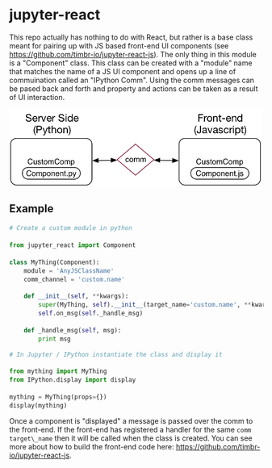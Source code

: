 # jupyter-react

This repo actually has nothing to do with React, but rather is a base class meant for pairing up with JS based front-end UI components (see https://github.com/timbr-io/jupyter-react-js). The only thing in this module is a "Component" class. This class can be created with a "module" name that matches the name of a JS UI component and opens up a line of commuination called an "IPython Comm". Using the comm messages can be pased back and forth and property and actions can be taken as a result of UI interaction. 

<img src="./resources/basic_arch.png" width=500 />

## Example

```python
# Create a custom module in python 
 
from jupyter_react import Component 

class MyThing(Component):
    module = 'AnyJSClassName'
    comm_channel = 'custom.name'

    def __init__(self, **kwargs):
        super(MyThing, self).__init__(target_name='custom.name', **kwargs)
        self.on_msg(self._handle_msg)

    def _handle_msg(self, msg):
        print msg      
```

```python
# In Jupyter / IPython instantiate the class and display it

from mything import MyThing
from IPython.display import display

mything = MyThing(props={})
display(mything)
```

Once a component is "displayed" a message is passed over the comm to the front-end. If the front-end has registered a handler for the same `comm target\_name` then it will be called when the class is created. You can see more about how to build the front-end code here: https://github.com/timbr-io/jupyter-react-js.
